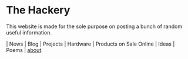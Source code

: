 # The Hackery

This website is made for the sole purpose on posting a bunch of random useful information. 


| News | Blog | Projects | Hardware | Products on Sale Online | Ideas | Poems | [about](https://michael-meade.github.io/The-Hackery/about.html).
